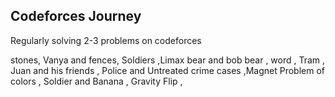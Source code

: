 ## Codeforces Journey
Regularly solving 2-3 problems on codeforces 



stones, Vanya and fences, Soldiers ,Limax bear and bob bear , word , Tram , Juan and his friends , Police and Untreated crime cases ,Magnet Problem of colors , Soldier and Banana , Gravity Flip ,







